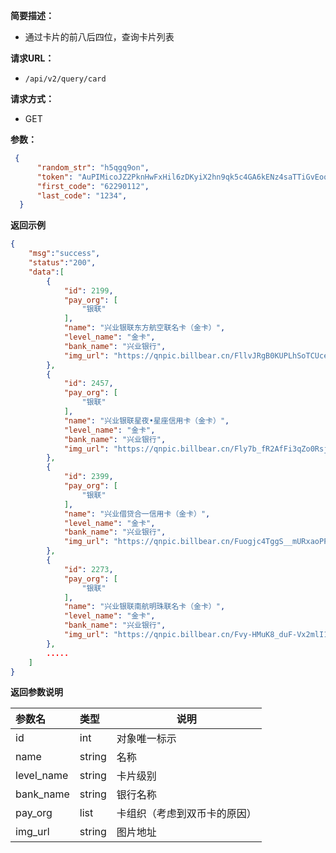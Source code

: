 **简要描述：**

- 通过卡片的前八后四位，查询卡片列表

**请求URL：**
- `/api/v2/query/card`

**请求方式：**
- GET

**参数：**
```json
 {
      "random_str": "h5qgq9on",
      "token": "AuPIMicoJZ2PknHwFxHil6zDKyiX2hn9qk5c4GA6kENz4saTTiGvEoq4wlYXP7WX",
      "first_code": "62290112",
      "last_code": "1234",
  }
```
 **返回示例**

```json
{
    "msg":"success",
    "status":"200",
    "data":[
        {
            "id": 2199,
			"pay_org": [
                "银联"
            ],
            "name": "兴业银联东方航空联名卡（金卡）",
			"level_name": "金卡",
			"bank_name": "兴业银行",
            "img_url": "https://qnpic.billbear.cn/FllvJRgB0KUPLhSoTCUceR5yDZz_"
        },
		{
            "id": 2457,
			"pay_org": [
                "银联"
            ],
            "name": "兴业银联星夜•星座信用卡（金卡）",
			"level_name": "金卡",
			"bank_name": "兴业银行",
            "img_url": "https://qnpic.billbear.cn/Fly7b_fR2AfFi3qZo0Rsj7YEeiD-"
        },
		{
            "id": 2399,
			"pay_org": [
                "银联"
            ],
            "name": "兴业借贷合一信用卡（金卡）",
			"level_name": "金卡",
			"bank_name": "兴业银行",
            "img_url": "https://qnpic.billbear.cn/Fuogjc4TggS__mURxaoPPWwfKIU3"
        },
        {
            "id": 2273,
			"pay_org": [
                "银联"
            ],
            "name": "兴业银联南航明珠联名卡（金卡）",
			"level_name": "金卡",
			"bank_name": "兴业银行",
            "img_url": "https://qnpic.billbear.cn/Fvy-HMuK8_duF-Vx2mlI1gAPZmJX"
        },
        .....
    ]
}
```

 **返回参数说明** 

|参数名|类型|说明|
|:-----  |:-----|-----   |
|id |int   |对象唯一标示  |
|name |string   |名称  |
|level_name |string   |卡片级别  |
|bank_name |string   |银行名称  |
|pay_org |list   |卡组织（考虑到双币卡的原因）  |
|img_url |string   |图片地址  |